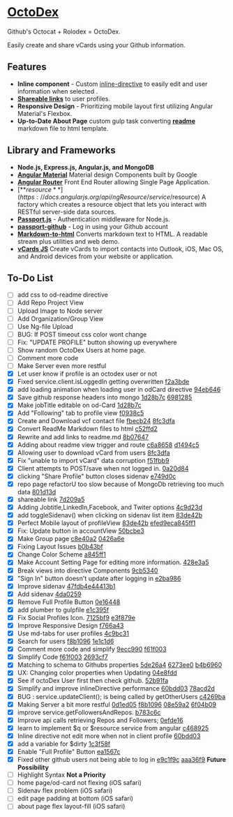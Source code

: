 # [OctoDex](http://lopezhansel.com:2000)
Github's Octocat + Rolodex = OctoDex.

Easily create and share vCards using your Github information.
## Features
* **Inline component** - Custom [inline-directive](https://github.com/lopezhansel/OctoDex/blob/master/src/js/inlineDirective.js) to easily edit and user information when selected .
* [**Shareable links**](http://lopezhansel.com:2000/#/profile/lopezhansel) to user profiles.
* **Responsive Design** - Prioritizing mobile layout first utilizing Angular Material's Flexbox.
* **Up-to-Date About Page** custom gulp task converting [**readme**](http://lopezhansel.com:2000/#/about) markdown file to html template.

## Library and Frameworks
* **Node.js, Express.js, Angular.js, and MongoDB**
* [**Angular Material**](https://material.angularjs.org/latest/demo/tabs) Material design Components built by Google
* [**Angular Router**](https://docs.angularjs.org/api/ngRoute/directive/ngView) Front End Router allowing Single Page Application.
* [**$resource**](https://docs.angularjs.org/api/ngResource/service/$resource) A factory which creates a resource object that lets you interact with RESTful server-side data sources.
* [**Passport.js**](https://github.com/jaredhanson/passport) -  Authentication middleware for Node.js.
* [**passport-github**](https://github.com/jaredhanson/passport-github) - Log in using your Github account
* [**Markdown-to-html**](https://github.com/cwjohan/markdown-to-html) Converts markdown text to HTML. A readable stream plus utilities and web demo.
* [**vCards JS**](https://github.com/enesser/vCards-js) Create vCards to import contacts into Outlook, iOS, Mac OS, and Android devices from your website or application.

## To-Do List
- [ ] add css to od-readme directive 
- [ ] Add Repo Project View
- [ ] Upload Image to Node server
- [ ] Add Organization/Group  View
- [ ] Use Ng-file Upload
- [ ] BUG: If POST timeout css color wont change 
- [ ] Fix: "UPDATE PROFILE" button showing up everywhere 
- [ ] Show random OctoDex Users at home page. 
- [ ] Comment more code 
- [ ] Make Server even more restful 
- [x] Let user know if profile is an octodex user or not [](https://github.com/lopezhansel/OctoDex/commit/)
- [x] Fixed service.client.isLoggedIn getting overwritten [f2a3bde](https://github.com/lopezhansel/OctoDex/commit/f2a3bde)
- [x] add loading animation when loading user in odCard directive [94eb646](https://github.com/lopezhansel/OctoDex/commit/94eb646)
- [x] Save github response headers into mongo [1d28b7c](https://github.com/lopezhansel/OctoDex/commit/1d28b7c) [6981285](https://github.com/lopezhansel/OctoDex/commit/6981285) 
- [x] Make jobTitle editable on od-Card [1d28b7c](https://github.com/lopezhansel/OctoDex/commit/1d28b7c) 
- [x] Add "Following" tab to profile view [f0938c5](https://github.com/lopezhansel/OctoDex/commit/f0938c5) 
- [x] Create and Download vcf contact file [fbecb24](https://github.com/lopezhansel/OctoDex/commit/fbecb24) [8fc3dfa](https://github.com/lopezhansel/OctoDex/commit/8fc3dfa)
- [x] Convert ReadMe Markdown files to html [c52ffd2](https://github.com/lopezhansel/OctoDex/commit/c52ffd2)
- [x] Rewrite and add links to readme.md [8b07647](https://github.com/lopezhansel/OctoDex/commit/8b07647)
- [x] Adding about readme view trigger and route [c6a8658](https://github.com/lopezhansel/OctoDex/commit/c6a8658) [d1494c5](https://github.com/lopezhansel/OctoDex/commit/d1494c5)
- [x] Allowing user to download vCard from users [8fc3dfa](https://github.com/lopezhansel/OctoDex/commit/8fc3dfa) 
- [x] Fix "unable to import vCard" data corruption [f51fbb9](https://github.com/lopezhansel/OctoDex/commit/f51fbb9)
- [x] Client attempts to POST/save when not logged in. [0a20d84](https://github.com/lopezhansel/OctoDex/commit/0a20d84)
- [x] clicking "Share Profile" button closes sidenav [e749d0c](https://github.com/lopezhansel/OctoDex/commit/e749d0c)
- [x] repo page refactorU too slow because of MongoDb retrieving too much data [801d13d](https://github.com/lopezhansel/OctoDex/commit/801d13d)
- [x] shareable link [7d209a5](https://github.com/lopezhansel/OctoDex/commit/7d209a5)
- [x] Adding Jobtitle,LinkedIn,Facebook, and Twiter options [4c9d23d](https://github.com/lopezhansel/OctoDex/commit/4c9d23d)
- [x] add toggleSidenav() when clicking on sidenav list item [83de42b](https://github.com/lopezhansel/OctoDex/commit/83de42b)
- [x] Perfect Mobile layout of profileView [83de42b](https://github.com/lopezhansel/OctoDex/commit/83de42b) [efed9ec](https://github.com/lopezhansel/OctoDex/commit/efed9ec)[a845ff1](https://github.com/lopezhansel/OctoDex/commit/a845ff1)
- [x] Fix: Update button in accountView [50bcbe3](https://github.com/lopezhansel/OctoDex/commit/50bcbe3)
- [x] Make Group page [c8e40a2](https://github.com/lopezhansel/OctoDex/commit/c8e40a2) [0426a6e](https://github.com/lopezhansel/OctoDex/commit/0426a6e)
- [x] Fixing Layout Issues [b0b43bf](https://github.com/lopezhansel/OctoDex/commit/b0b43bf)
- [x] Change Color Scheme [a845ff1](https://github.com/lopezhansel/OctoDex/commit/a845ff1)
- [x] Make Account Setting Page for editing more information. [428e3a5](https://github.com/lopezhansel/OctoDex/commit/428e3a5)
- [x] Break views into directive Components  [9cb5340](https://github.com/lopezhansel/OctoDex/commit/9cb5340)
- [x] "Sign In" button doesn't update after logging in [e2ba986](https://github.com/lopezhansel/OctoDex/commit/e2ba986)
- [x] Improve sidenav [47fdb4e](https://github.com/lopezhansel/OctoDex/commit/47fdb4e)[44413b1](https://github.com/lopezhansel/OctoDex/commit/44413b1)
- [x] Add sidenav [4da0259](https://github.com/lopezhansel/OctoDex/commit/4da0259)
- [x] Remove Full Profile Button [0e16448](https://github.com/lopezhansel/OctoDex/commit/0e16448)
- [x] add plumber to gulpfile [e1c395f](https://github.com/lopezhansel/OctoDex/commit/e1c395f)
- [x] Fix Social Profiles Icon. [7125bf9](https://github.com/lopezhansel/OctoDex/commit/7125bf9) [e3f879e](https://github.com/lopezhansel/OctoDex/commit/e3f879e)
- [x] Improve Responsive Design [f766a43](https://github.com/lopezhansel/OctoDex/commit/f766a43)
- [x] Use md-tabs for user profiles [4c9bc31](https://github.com/lopezhansel/OctoDex/commit/4c9bc31)
- [x] Search for users [f8b1096](https://github.com/lopezhansel/OctoDex/commit/f8b1096) [1e1c1d6](https://github.com/lopezhansel/OctoDex/commit/1e1c1d6) 
- [x] Comment more code and simplify [9ecc990](https://github.com/lopezhansel/OctoDex/commit/9ecc990) [f61f003](https://github.com/lopezhansel/OctoDex/commit/f61f003)
- [x] Simplify Code [f61f003](https://github.com/lopezhansel/OctoDex/commit/f61f003) [2693cf7](https://github.com/lopezhansel/OctoDex/commit/2693cf7) 
- [x] Matching to schema to Githubs properties [5de26a4](https://github.com/lopezhansel/OctoDex/commit/5de26a4) [6273ee0](https://github.com/lopezhansel/OctoDex/commit/6273ee0) [b4b6960](https://github.com/lopezhansel/OctoDex/commit/b4b6960)
- [x] UX: Changing color properties when Updating [04e8fdd](https://github.com/lopezhansel/OctoDex/commit/04e8fdd)
- [x] See if octoDex User first then check github. [52b91fa](https://github.com/lopezhansel/OctoDex/commit/52b91fa)
- [x] Simplify and improve inlineDirective performance [60bdd03](https://github.com/lopezhansel/OctoDex/commit/60bdd03) [78acd2d](https://github.com/lopezhansel/OctoDex/commit/78acd2d)
- [x] BUG : service.updateClient(); is being called by getOtherUsers [c4269ba](https://github.com/lopezhansel/OctoDex/commit/c4269ba)
- [x] Making Server a bit more restful [0d1ed05](https://github.com/lopezhansel/OctoDex/commit/0d1ed05) [f8b1096](https://github.com/lopezhansel/OctoDex/commit/f8b1096) [08e59a2](https://github.com/lopezhansel/OctoDex/commit/08e59a2) [6f04b09](https://github.com/lopezhansel/OctoDex/commit/6f04b09)
- [x] improve service.getFollowersAndRepos. [b783c6c](https://github.com/lopezhansel/OctoDex/commit/b783c6c) 
- [x] Improve api calls retrieving Repos and Followers; [0efde16](https://github.com/lopezhansel/OctoDex/commit/0efde16)
- [x] learn to implement $q or $resource service from angular [c468925](https://github.com/lopezhansel/OctoDex/commit/c468925)
- [x] Inline directive not edit more when not in client profile [60bdd03](https://github.com/lopezhansel/OctoDex/commit/60bdd03)
- [x] add a variable for $dirty  [1c3f58f](https://github.com/lopezhansel/OctoDex/commit/1c3f58f)
- [x] Enable "Full Profile" Button [ea1567c](https://github.com/lopezhansel/OctoDex/commit/ea1567c)
- [x] Fixed other github users not being able to log in [e9c1f9c](https://github.com/lopezhansel/OctoDex/commit/e9c1f9c) [aaa36f9](https://github.com/lopezhansel/OctoDex/commit/aaa36f9)
**Future Possibility**
- [ ] Highlight Syntax
**Not a Priority**
- [ ] home page/od-card not flexing (iOS safari)
- [ ] Sidenav flex problem  (iOS safari)
- [ ] edit page padding at bottom (iOS safari)
- [ ] about page flex layout-fill (iOS safari)
